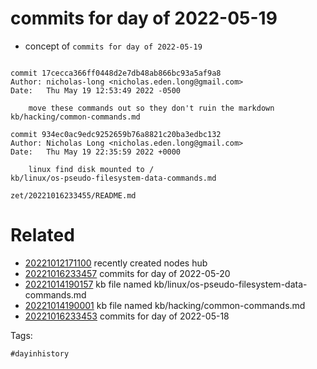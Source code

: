 # commits for day of 2022-05-19

- concept of `commits for day of 2022-05-19`

```

commit 17cecca366ff0448d2e7db48ab866bc93a5af9a8
Author: nicholas-long <nicholas.eden.long@gmail.com>
Date:   Thu May 19 12:53:49 2022 -0500

    move these commands out so they don't ruin the markdown
kb/hacking/common-commands.md

commit 934ec0ac9edc9252659b76a8821c20ba3edbc132
Author: Nicholas Long <nicholas.eden.long@gmail.com>
Date:   Thu May 19 22:35:59 2022 +0000

    linux find disk mounted to /
kb/linux/os-pseudo-filesystem-data-commands.md
```

` zet/20221016233455/README.md `

# Related

- [20221012171100](/zet/20221012171100/README.md) recently created nodes hub
- [20221016233457](/zet/20221016233457/README.md) commits for day of 2022-05-20
- [20221014190157](/zet/20221014190157/README.md) kb file named kb/linux/os-pseudo-filesystem-data-commands.md
- [20221014190001](/zet/20221014190001/README.md) kb file named kb/hacking/common-commands.md
- [20221016233453](/zet/20221016233453/README.md) commits for day of 2022-05-18

Tags:

    #dayinhistory

